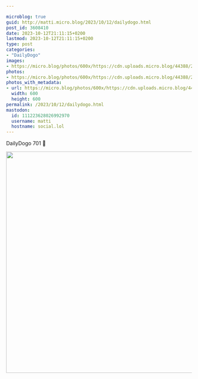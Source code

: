 ```yaml
---

microblog: true
guid: http://matti.micro.blog/2023/10/12/dailydogo.html
post_id: 3608410
date: 2023-10-12T21:11:15+0200
lastmod: 2023-10-12T21:11:15+0200
type: post
categories:
- "DailyDogo"
images:
- https://micro.blog/photos/600x/https://cdn.uploads.micro.blog/44388/2023/dd66439f2135414ea390cf42e4312c53.jpg
photos:
- https://micro.blog/photos/600x/https://cdn.uploads.micro.blog/44388/2023/dd66439f2135414ea390cf42e4312c53.jpg
photos_with_metadata:
- url: https://micro.blog/photos/600x/https://cdn.uploads.micro.blog/44388/2023/dd66439f2135414ea390cf42e4312c53.jpg
  width: 600
  height: 600
permalink: /2023/10/12/dailydogo.html
mastodon:
  id: 111223628026992970
  username: matti
  hostname: social.lol
---
```

DailyDogo 701 🐶

<img src="https://micro.blog/photos/600x/https://blog.martin-haehnel.de/uploads/2023/dd66439f2135414ea390cf42e4312c53.jpg" width="600" height="600" alt="" />
